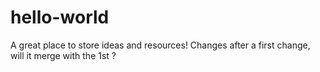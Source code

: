 # hello-world
A great place to store ideas and resources!
Changes after a first change, will it merge with the 1st ?
